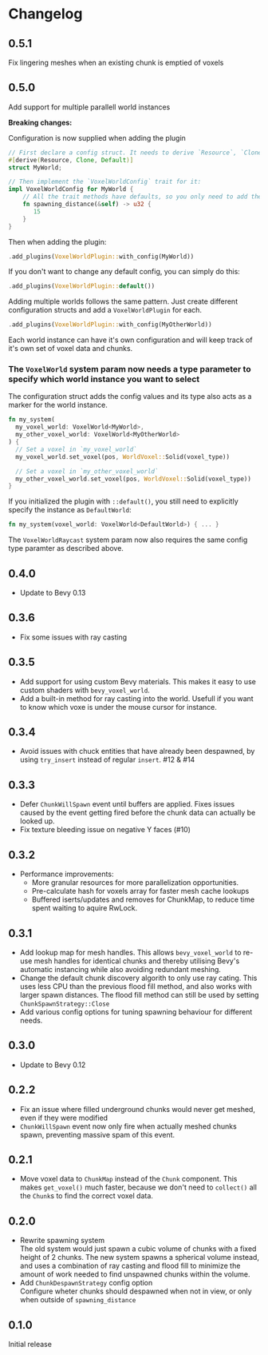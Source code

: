 # Changelog

## 0.5.1

Fix lingering meshes when an existing chunk is emptied of voxels

## 0.5.0

Add support for multiple parallell world instances

**Breaking changes:**

Configuration is now supplied when adding the plugin

```rust
// First declare a config struct. It needs to derive `Resource`, `Clone` and `Default`
#[derive(Resource, Clone, Default)]
struct MyWorld;

// Then implement the `VoxelWorldConfig` trait for it:
impl VoxelWorldConfig for MyWorld {
    // All the trait methods have defaults, so you only need to add the ones you want to alter
    fn spawning_distance(&self) -> u32 {
       15
    }
}
```

Then when adding the plugin:

```rust
.add_plugins(VoxelWorldPlugin::with_config(MyWorld))
```

If you don't want to change any default config, you can simply do this:

```rust
.add_plugins(VoxelWorldPlugin::default())
```

Adding multiple worlds follows the same pattern. Just create different configuration structs and add a `VoxelWorldPlugin` for each.

```rust
.add_plugins(VoxelWorldPlugin::with_config(MyOtherWorld))
```

Each world instance can have it's own configuration and will keep track of it's own set of voxel data and chunks.

### The `VoxelWorld` system param now needs a type parameter to specify which world instance you want to select

The configuration struct adds the config values and its type also acts as a marker for the world instance.

```rust
fn my_system(
  my_voxel_world: VoxelWorld<MyWorld>,
  my_other_voxel_world: VoxelWorld<MyOtherWorld>
) {
  // Set a voxel in `my_voxel_world`
  my_voxel_world.set_voxel(pos, WorldVoxel::Solid(voxel_type))

  // Set a voxel in `my_other_voxel_world`
  my_other_voxel_world.set_voxel(pos, WorldVoxel::Solid(voxel_type))
}
```

If you initialized the plugin with `::default()`, you still need to explicitly specify the instance as `DefaultWorld`:

```rust
fn my_system(voxel_world: VoxelWorld<DefaultWorld>) { ... }
```

The `VoxelWorldRaycast` system param now also requires the same config type paramter as described above.

## 0.4.0

- Update to Bevy 0.13

## 0.3.6

- Fix some issues with ray casting

## 0.3.5

- Add support for using custom Bevy materials. This makes it easy to use custom shaders with `bevy_voxel_world`.
- Add a built-in method for ray casting into the world. Usefull if you want to know which voxe is under the mouse cursor for instance.

## 0.3.4

- Avoid issues with chuck entities that have already been despawned, by using `try_insert` instead of regular `insert`. #12 & #14

## 0.3.3

- Defer `ChunkWillSpawn` event until buffers are applied. Fixes issues caused by the event getting fired before the chunk data can actually be looked up.
- Fix texture bleeding issue on negative Y faces (#10)

## 0.3.2

- Performance improvements:
  - More granular resources for more parallelization opportunities.
  - Pre-calculate hash for voxels array for faster mesh cache lookups
  - Buffered iserts/updates and removes for ChunkMap, to reduce time spent waiting to aquire RwLock.

## 0.3.1

- Add lookup map for mesh handles. This allows `bevy_voxel_world` to re-use mesh handles for identical chunks and thereby utilising Bevy's automatic instancing while also avoiding redundant meshing.
- Change the default chunk discovery algorith to only use ray cating. This uses less CPU than the previous flood fill method, and also works with larger spawn distances. The flood fill method can still be used by setting `ChunkSpawnStrategy::Close`
- Add various config options for tuning spawning behaviour for different needs.

## 0.3.0

- Update to Bevy 0.12

## 0.2.2

- Fix an issue where filled underground chunks would never get meshed, even if they were modified
- `ChunkWillSpawn` event now only fire when actually meshed chunks spawn, preventing massive spam of this event.

## 0.2.1

- Move voxel data to `ChunkMap` instead of the `Chunk` component. This makes `get_voxel()` much faster, because we don't need to `collect()` all the `Chunk`s to find the correct voxel data.

## 0.2.0

- Rewrite spawning system\
   The old system would just spawn a cubic volume of chunks with a fixed height of 2 chunks. The new system spawns a spherical volume instead, and uses a combination of ray casting and flood fill to minimize the amount of work needed to find unspawned chunks within the volume.
- Add `ChunkDespawnStrategy` config option\
   Configure wheter chunks should despawned when not in view, or only when outside of `spawning_distance`

## 0.1.0

Initial release
